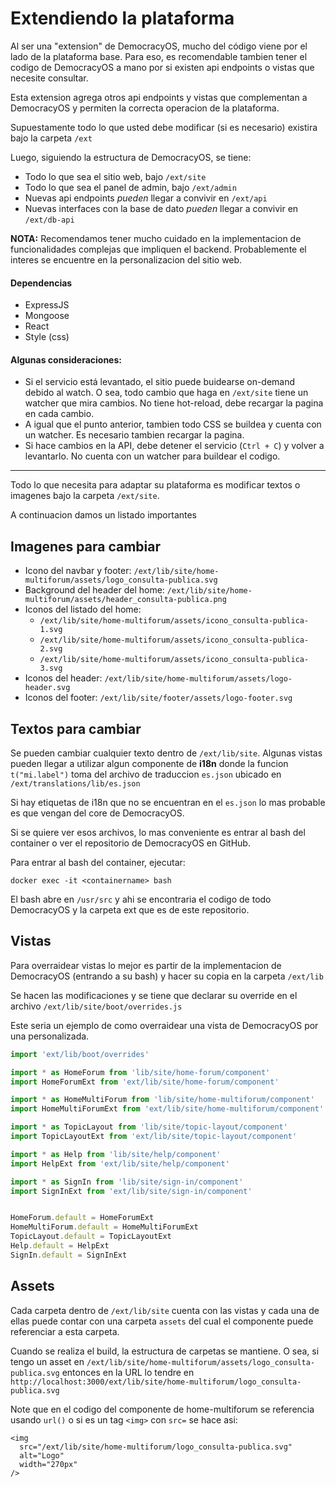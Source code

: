 # Extendiendo la plataforma

Al ser una "extension" de DemocracyOS, mucho del código viene por el lado de la plataforma base. Para eso, es recomendable tambien tener el codigo de DemocracyOS a mano por si existen api endpoints o vistas que necesite consultar.

Esta extension agrega otros api endpoints y vistas que complementan a DemocracyOS y permiten la correcta operacion de la plataforma.

Supuestamente todo lo que usted debe modificar (si es necesario) existira bajo la carpeta `/ext`

Luego, siguiendo la estructura de DemocracyOS, se tiene:

* Todo lo que sea el sitio web, bajo `/ext/site`
* Todo lo que sea el panel de admin, bajo `/ext/admin`
* Nuevas api endpoints *pueden* llegar a convivir en `/ext/api`
* Nuevas interfaces con la base de dato *pueden* llegar a convivir en `/ext/db-api`

**NOTA:** Recomendamos tener mucho cuidado en la implementacion de funcionalidades complejas que impliquen el backend. Probablemente el interes se encuentre en la personalizacion del sitio web.

#### Dependencias
- ExpressJS
- Mongoose
- React
- Style (css)

#### Algunas consideraciones:

- Si el servicio está levantado, el sitio puede buidearse on-demand debido al watch. O sea, todo cambio que haga en `/ext/site` tiene un watcher que mira cambios. No tiene hot-reload, debe recargar la pagina en cada cambio.
- A igual que el punto anterior, tambien todo CSS se buildea y cuenta con un watcher. Es necesario tambien recargar la pagina.
- Si hace cambios en la API, debe detener el servicio (`Ctrl + C`) y volver a levantarlo. No cuenta con un watcher para buildear el codigo.

---

Todo lo que necesita para adaptar su plataforma es modificar textos o imagenes bajo la carpeta `/ext/site`.

A continuacion damos un listado importantes 

## Imagenes para cambiar

- Icono del navbar y footer: `/ext/lib/site/home-multiforum/assets/logo_consulta-publica.svg`
- Background del header del home: `/ext/lib/site/home-multiforum/assets/header_consulta-publica.png`
- Iconos del listado del home: 
  - `/ext/lib/site/home-multiforum/assets/icono_consulta-publica-1.svg`
  - `/ext/lib/site/home-multiforum/assets/icono_consulta-publica-2.svg`
  - `/ext/lib/site/home-multiforum/assets/icono_consulta-publica-3.svg`
- Iconos del header: `/ext/lib/site/home-multiforum/assets/logo-header.svg`
- Iconos del footer: `/ext/lib/site/footer/assets/logo-footer.svg`

## Textos para cambiar

Se pueden cambiar cualquier texto dentro de `/ext/lib/site`. Algunas vistas pueden llegar a utilizar algun componente de **i18n** donde la funcion `t("mi.label")` toma del archivo de traduccion `es.json` ubicado en `/ext/translations/lib/es.json`

Si hay etiquetas de i18n que no se encuentran en el `es.json` lo mas probable es que vengan del core de DemocracyOS.

Si se quiere ver esos archivos, lo mas conveniente es entrar al bash del container o ver el repositorio de DemocracyOS en GitHub.

Para entrar al bash del container, ejecutar:

```
docker exec -it <containername> bash
```

El bash abre en `/usr/src` y ahi se encontraria el codigo de todo DemocracyOS y la carpeta ext que es de este repositorio.

## Vistas

Para overraidear vistas lo mejor es partir de la implementacion de DemocracyOS (entrando a su bash) y hacer su copia en la carpeta `/ext/lib` 

Se hacen las modificaciones y se tiene que declarar su override en el archivo `/ext/lib/site/boot/overrides.js`

Este seria un ejemplo de como overraidear una vista de DemocracyOS por una personalizada.

```js
import 'ext/lib/boot/overrides'

import * as HomeForum from 'lib/site/home-forum/component'
import HomeForumExt from 'ext/lib/site/home-forum/component'

import * as HomeMultiForum from 'lib/site/home-multiforum/component'
import HomeMultiForumExt from 'ext/lib/site/home-multiforum/component'

import * as TopicLayout from 'lib/site/topic-layout/component'
import TopicLayoutExt from 'ext/lib/site/topic-layout/component'

import * as Help from 'lib/site/help/component'
import HelpExt from 'ext/lib/site/help/component'

import * as SignIn from 'lib/site/sign-in/component'
import SignInExt from 'ext/lib/site/sign-in/component'


HomeForum.default = HomeForumExt
HomeMultiForum.default = HomeMultiForumExt
TopicLayout.default = TopicLayoutExt
Help.default = HelpExt
SignIn.default = SignInExt
```

## Assets

Cada carpeta dentro de `/ext/lib/site` cuenta con las vistas y cada una de ellas puede contar con una carpeta `assets` del cual el componente puede referenciar a esta carpeta.

Cuando se realiza el build, la estructura de carpetas se mantiene. O sea, si tengo un asset en `/ext/lib/site/home-multiforum/assets/logo_consulta-publica.svg` entonces en la URL lo tendre en `http://localhost:3000/ext/lib/site/home-multiforum/logo_consulta-publica.svg`

Note que en el codigo del componente de home-multiforum se referencia usando `url()` o si es un tag `<img>` con `src=` se hace asi:

```
<img
  src="/ext/lib/site/home-multiforum/logo_consulta-publica.svg"
  alt="Logo"
  width="270px"
/>
```
